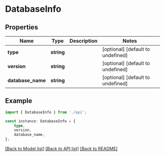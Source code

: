 # DatabaseInfo


## Properties

Name | Type | Description | Notes
------------ | ------------- | ------------- | -------------
**type** | **string** |  | [optional] [default to undefined]
**version** | **string** |  | [optional] [default to undefined]
**database_name** | **string** |  | [optional] [default to undefined]

## Example

```typescript
import { DatabaseInfo } from './api';

const instance: DatabaseInfo = {
    type,
    version,
    database_name,
};
```

[[Back to Model list]](../README.md#documentation-for-models) [[Back to API list]](../README.md#documentation-for-api-endpoints) [[Back to README]](../README.md)
